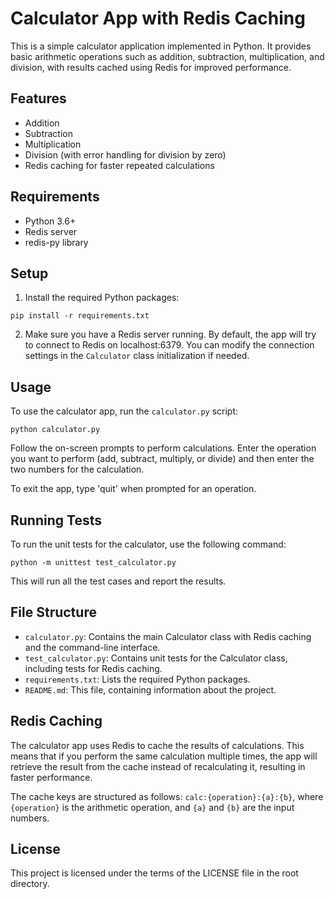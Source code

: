 # Calculator App with Redis Caching

This is a simple calculator application implemented in Python. It provides basic arithmetic operations such as addition, subtraction, multiplication, and division, with results cached using Redis for improved performance.

## Features

- Addition
- Subtraction
- Multiplication
- Division (with error handling for division by zero)
- Redis caching for faster repeated calculations

## Requirements

- Python 3.6+
- Redis server
- redis-py library

## Setup

1. Install the required Python packages:

```
pip install -r requirements.txt
```

2. Make sure you have a Redis server running. By default, the app will try to connect to Redis on localhost:6379. You can modify the connection settings in the `Calculator` class initialization if needed.

## Usage

To use the calculator app, run the `calculator.py` script:

```
python calculator.py
```

Follow the on-screen prompts to perform calculations. Enter the operation you want to perform (add, subtract, multiply, or divide) and then enter the two numbers for the calculation.

To exit the app, type 'quit' when prompted for an operation.

## Running Tests

To run the unit tests for the calculator, use the following command:

```
python -m unittest test_calculator.py
```

This will run all the test cases and report the results.

## File Structure

- `calculator.py`: Contains the main Calculator class with Redis caching and the command-line interface.
- `test_calculator.py`: Contains unit tests for the Calculator class, including tests for Redis caching.
- `requirements.txt`: Lists the required Python packages.
- `README.md`: This file, containing information about the project.

## Redis Caching

The calculator app uses Redis to cache the results of calculations. This means that if you perform the same calculation multiple times, the app will retrieve the result from the cache instead of recalculating it, resulting in faster performance.

The cache keys are structured as follows: `calc:{operation}:{a}:{b}`, where `{operation}` is the arithmetic operation, and `{a}` and `{b}` are the input numbers.

## License

This project is licensed under the terms of the LICENSE file in the root directory.